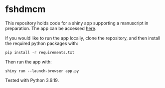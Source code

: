 # fshdmcm

This repository holds code for a shiny app supporting a manuscript in preparation.
The app can be accessed [here](https://mcowley.shinyapps.io/fshdmcm/).

If you would like to run the app locally, clone the repository, and then install the required python packages with:

```python3
pip install -r requirements.txt
```

Then run the app with:

```python3
shiny run --launch-browser app.py
```

Tested with Python 3.9.19.
